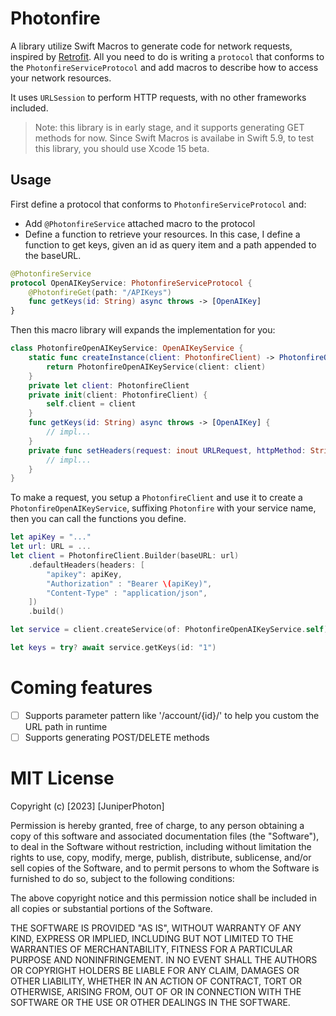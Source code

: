 # Photonfire

A library utilize Swift Macros to generate code for network requests, inspired by [Retrofit](https://square.github.io/retrofit/).
All you need to do is writing a `protocol` that conforms to the `PhotonfireServiceProtocol` and add macros to describe how to access your network resources.

It uses `URLSession` to perform HTTP requests, with no other frameworks included.

> Note: this library is in early stage, and it supports generating GET methods for now. Since Swift Macros is availabe in Swift 5.9, to test this library, you should use Xcode 15 beta.

## Usage

First define a protocol that conforms to `PhotonfireServiceProtocol` and:
- Add `@PhotonfireService` attached macro to the protocol
- Define a function to retrieve your resources. In this case, I define a function to get keys, given an id as query item and a path appended to the baseURL.

```swift
@PhotonfireService
protocol OpenAIKeyService: PhotonfireServiceProtocol {
    @PhotonfireGet(path: "/APIKeys")
    func getKeys(id: String) async throws -> [OpenAIKey]
}
```

Then this macro library will expands the implementation for you:

```swift
class PhotonfireOpenAIKeyService: OpenAIKeyService {
    static func createInstance(client: PhotonfireClient) -> PhotonfireOpenAIKeyService {
        return PhotonfireOpenAIKeyService(client: client)
    }
    private let client: PhotonfireClient
    private init(client: PhotonfireClient) {
        self.client = client
    }
    func getKeys(id: String) async throws -> [OpenAIKey] {
        // impl...
    }
    private func setHeaders(request: inout URLRequest, httpMethod: String, headers: [String: String]) {
        // impl...
    }
}
```

To make a request, you setup a `PhotonfireClient` and use it to create a `PhotonfireOpenAIKeyService`, suffixing `Photonfire` with your service name, then you can call the functions you define.

```swift
let apiKey = "..."
let url: URL = ...
let client = PhotonfireClient.Builder(baseURL: url)
    .defaultHeaders(headers: [
        "apikey": apiKey,
        "Authorization" : "Bearer \(apiKey)",
        "Content-Type" : "application/json",
    ])
    .build()

let service = client.createService(of: PhotonfireOpenAIKeyService.self)

let keys = try? await service.getKeys(id: "1")
```

# Coming features

- [ ] Supports parameter pattern like '/account/{id}/' to help you custom the URL path in runtime
- [ ] Supports generating POST/DELETE methods

# MIT License

Copyright (c) [2023] [JuniperPhoton]

Permission is hereby granted, free of charge, to any person obtaining a copy
of this software and associated documentation files (the "Software"), to deal
in the Software without restriction, including without limitation the rights
to use, copy, modify, merge, publish, distribute, sublicense, and/or sell
copies of the Software, and to permit persons to whom the Software is
furnished to do so, subject to the following conditions:

The above copyright notice and this permission notice shall be included in all
copies or substantial portions of the Software.

THE SOFTWARE IS PROVIDED "AS IS", WITHOUT WARRANTY OF ANY KIND, EXPRESS OR
IMPLIED, INCLUDING BUT NOT LIMITED TO THE WARRANTIES OF MERCHANTABILITY,
FITNESS FOR A PARTICULAR PURPOSE AND NONINFRINGEMENT. IN NO EVENT SHALL THE
AUTHORS OR COPYRIGHT HOLDERS BE LIABLE FOR ANY CLAIM, DAMAGES OR OTHER
LIABILITY, WHETHER IN AN ACTION OF CONTRACT, TORT OR OTHERWISE, ARISING FROM,
OUT OF OR IN CONNECTION WITH THE SOFTWARE OR THE USE OR OTHER DEALINGS IN THE
SOFTWARE.

